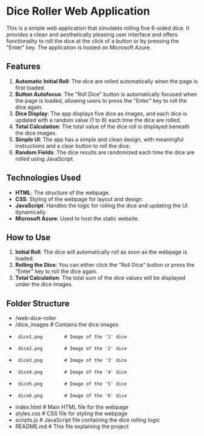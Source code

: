 # Dice Roller Web Application

This is a simple web application that simulates rolling five 6-sided dice. It provides a clean and aesthetically pleasing user interface and offers functionality to roll the dice at the click of a button or by pressing the "Enter" key. The application is hosted on Microsoft Azure.

## Features

1. **Automatic Initial Roll**: The dice are rolled automatically when the page is first loaded.
2. **Button Autofocus**: The "Roll Dice" button is automatically focused when the page is loaded, allowing users to press the "Enter" key to roll the dice again.
3. **Dice Display**: The app displays five dice as images, and each dice is updated with a random value (1 to 6) each time the dice are rolled.
4. **Total Calculation**: The total value of the dice roll is displayed beneath the dice images.
5. **Simple UI**: The app has a simple and clean design, with meaningful instructions and a clear button to roll the dice.
6. **Random Fields**: The dice results are randomized each time the dice are rolled using JavaScript.

## Technologies Used

- **HTML**: The structure of the webpage.
- **CSS**: Styling of the webpage for layout and design.
- **JavaScript**: Handles the logic for rolling the dice and updating the UI dynamically.
- **Microsoft Azure**: Used to host the static website.

## How to Use

1. **Initial Roll**: The dice will automatically roll as soon as the webpage is loaded.
2. **Rolling the Dice**: You can either click the "Roll Dice" button or press the "Enter" key to roll the dice again.
3. **Total Calculation**: The total sum of the dice values will be displayed under the dice images.

## Folder Structure

-  /web-dice-roller
-    /dice_images       # Contains the dice images
-      dice1.png        # Image of the '1' dice
-      dice2.png        # Image of the '2' dice
-      dice3.png        # Image of the '3' dice
-      dice4.png        # Image of the '4' dice
-      dice5.png        # Image of the '5' dice
-      dice6.png        # Image of the '6' dice
-    index.html         # Main HTML file for the webpage
-    styles.css         # CSS file for styling the webpage
-    scripts.js         # JavaScript file containing the dice rolling logic
-    README.md          # This file explaining the project
